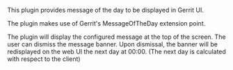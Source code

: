 This plugin provides message of the day to be displayed in Gerrit UI.

The plugin makes use of Gerrit's MessageOfTheDay extension point.

The plugin will display the configured message at the top of the screen.
The user can dismiss the message banner. Upon dismissal, the banner will be
redisplayed on the web UI the next day at 00:00. (The next day is calculated
with respect to the client)
